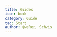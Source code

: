 ```yaml
---
title: Guides
icon: book
category: Guide
tag: Start
author: QweRez, Schvis
---
```


<AutoCatalog />